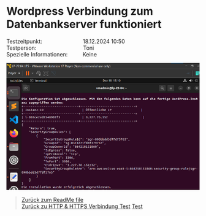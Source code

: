 # Wordpress Verbindung zum Datenbankserver funktioniert
Testzeitpunkt:&nbsp;&nbsp;&nbsp;&nbsp;&nbsp;&nbsp;&nbsp;&nbsp;&nbsp;&nbsp;&nbsp;&nbsp;&nbsp;&nbsp;&nbsp;&nbsp;&nbsp;&nbsp;&nbsp;&nbsp;&nbsp;&nbsp;&nbsp;&nbsp;&nbsp;&nbsp;&nbsp;18.12.2024 10:50  
Testperson:&nbsp;&nbsp;&nbsp;&nbsp;&nbsp;&nbsp;&nbsp;&nbsp;&nbsp;&nbsp;&nbsp;&nbsp;&nbsp;&nbsp;&nbsp;&nbsp;&nbsp;&nbsp;&nbsp;&nbsp;&nbsp;&nbsp;&nbsp;&nbsp;&nbsp;&nbsp;&nbsp;&nbsp;&nbsp;&nbsp; Toni  
Spezielle Informationen:&nbsp;&nbsp;&nbsp;&nbsp;&nbsp;&nbsp;&nbsp;&nbsp;&nbsp;&nbsp;Keine  

![image](Images/testfall3.png)

> [Zurück zum ReadMe file](README.md)  
> [Zurück zu HTTP & HTTPS Verbindung Test](Testfall1.md)
> [Test](Testfall3.md)
